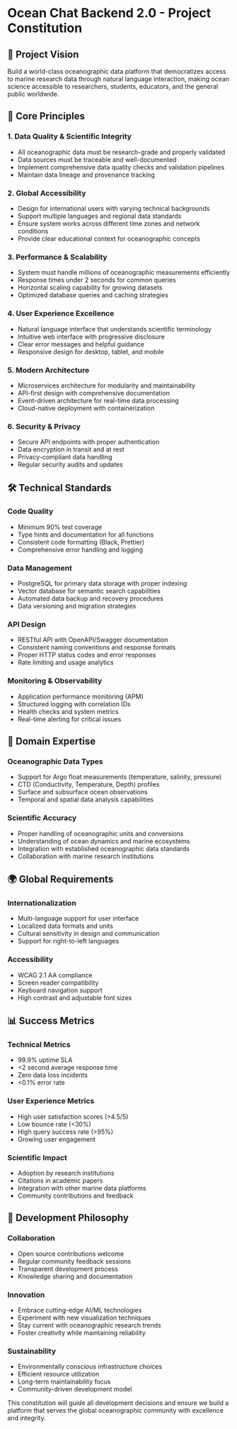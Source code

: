 # Ocean Chat Backend 2.0 - Project Constitution

## 🌊 Project Vision
Build a world-class oceanographic data platform that democratizes access to marine research data through natural language interaction, making ocean science accessible to researchers, students, educators, and the general public worldwide.

## 🎯 Core Principles

### 1. **Data Quality & Scientific Integrity**
- All oceanographic data must be research-grade and properly validated
- Data sources must be traceable and well-documented
- Implement comprehensive data quality checks and validation pipelines
- Maintain data lineage and provenance tracking

### 2. **Global Accessibility**
- Design for international users with varying technical backgrounds
- Support multiple languages and regional data standards
- Ensure system works across different time zones and network conditions
- Provide clear educational context for oceanographic concepts

### 3. **Performance & Scalability**
- System must handle millions of oceanographic measurements efficiently
- Response times under 2 seconds for common queries
- Horizontal scaling capability for growing datasets
- Optimized database queries and caching strategies

### 4. **User Experience Excellence**
- Natural language interface that understands scientific terminology
- Intuitive web interface with progressive disclosure
- Clear error messages and helpful guidance
- Responsive design for desktop, tablet, and mobile

### 5. **Modern Architecture**
- Microservices architecture for modularity and maintainability
- API-first design with comprehensive documentation
- Event-driven architecture for real-time data processing
- Cloud-native deployment with containerization

### 6. **Security & Privacy**
- Secure API endpoints with proper authentication
- Data encryption in transit and at rest
- Privacy-compliant data handling
- Regular security audits and updates

## 🛠 Technical Standards

### Code Quality
- Minimum 90% test coverage
- Type hints and documentation for all functions
- Consistent code formatting (Black, Prettier)
- Comprehensive error handling and logging

### Data Management
- PostgreSQL for primary data storage with proper indexing
- Vector database for semantic search capabilities
- Automated data backup and recovery procedures
- Data versioning and migration strategies

### API Design
- RESTful API with OpenAPI/Swagger documentation
- Consistent naming conventions and response formats
- Proper HTTP status codes and error responses
- Rate limiting and usage analytics

### Monitoring & Observability
- Application performance monitoring (APM)
- Structured logging with correlation IDs
- Health checks and system metrics
- Real-time alerting for critical issues

## 🔬 Domain Expertise

### Oceanographic Data Types
- Support for Argo float measurements (temperature, salinity, pressure)
- CTD (Conductivity, Temperature, Depth) profiles
- Surface and subsurface ocean observations
- Temporal and spatial data analysis capabilities

### Scientific Accuracy
- Proper handling of oceanographic units and conversions
- Understanding of ocean dynamics and marine ecosystems
- Integration with established oceanographic data standards
- Collaboration with marine research institutions

## 🌍 Global Requirements

### Internationalization
- Multi-language support for user interface
- Localized data formats and units
- Cultural sensitivity in design and communication
- Support for right-to-left languages

### Accessibility
- WCAG 2.1 AA compliance
- Screen reader compatibility
- Keyboard navigation support
- High contrast and adjustable font sizes

## 📊 Success Metrics

### Technical Metrics
- 99.9% uptime SLA
- <2 second average response time
- Zero data loss incidents
- <0.1% error rate

### User Experience Metrics
- High user satisfaction scores (>4.5/5)
- Low bounce rate (<30%)
- High query success rate (>95%)
- Growing user engagement

### Scientific Impact
- Adoption by research institutions
- Citations in academic papers
- Integration with other marine data platforms
- Community contributions and feedback

## 🤝 Development Philosophy

### Collaboration
- Open source contributions welcome
- Regular community feedback sessions
- Transparent development process
- Knowledge sharing and documentation

### Innovation
- Embrace cutting-edge AI/ML technologies
- Experiment with new visualization techniques
- Stay current with oceanographic research trends
- Foster creativity while maintaining reliability

### Sustainability
- Environmentally conscious infrastructure choices
- Efficient resource utilization
- Long-term maintainability focus
- Community-driven development model

This constitution will guide all development decisions and ensure we build a platform that serves the global oceanographic community with excellence and integrity.